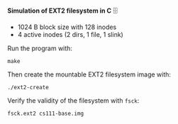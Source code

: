 **Simulation of EXT2 filesystem in C** 🗄️

- 1024 B block size with 128 inodes
- 4 active inodes (2 dirs, 1 file, 1 slink)

Run the program with:
```shell
make
```
Then create the mountable EXT2 filesystem image with:
```shell
./ext2-create
```

Verify the validity of the filesystem with `fsck`:
```shell
fsck.ext2 cs111-base.img
```


